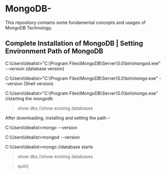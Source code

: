 # MongoDB-
This repository contains some fundamental concepts and usages of MongoDB Technology.

Complete Installation of MongoDB | Setting Environment Path of MongoDB
---------------------------------------------------------------------------
C:\Users\Idealist>"C:\Program Files\MongoDB\Server\5.0\bin\mongod.exe" --version     (database version)

C:\Users\Idealist>"C:\Program Files\MongoDB\Server\5.0\bin\mongo.exe" --version       (Shell version)

C:\Users\Idealist>"C:\Program Files\MongoDB\Server\5.0\bin\mongo.exe" //starting the mongodb

> show dbs			//show existing databases

After downloading, installing and setting the path – 

C:\Users\Idealist>mongo --version

C:\Users\Idealist>mongod --version

C:\Users\Idealist>mongo			//database starts

> show dbs				//show existing databases

> quit()

